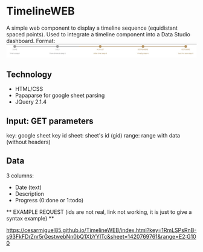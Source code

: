 # TimelineWEB
A simple web component to display a timeline sequence (equidistant spaced points).
Used to integrate a timeline component into a Data Studio dashboard.
Format: ![Timeline example](/example.jpg)

## Technology
* HTML/CSS
* Papaparse for google sheet parsing
* JQuery 2.1.4

## Input: GET parameters
key: google sheet key id 
sheet: sheet's id (gid)
range: range with data (without headers)

## Data
3 columns:
- Date (text)
- Description
- Progress (0:done or 1:todo)

** EXAMPLE REQUEST (ids are not real, link not working, it is just to give a syntax example) **

https://cesarmiguel85.github.io/TimelineWEB/index.html?key=1RmLSPsRnB-s93FkFDrZnr5rGestwebNn0bQ1XbYYITc&sheet=1420769761&range=E2:G100
